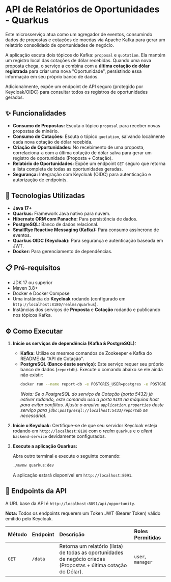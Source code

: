 # API de Relatórios de Oportunidades - Quarkus

Este microsserviço atua como um agregador de eventos, consumindo dados de propostas e cotações de moedas via Apache Kafka para gerar um relatório consolidado de oportunidades de negócio.

A aplicação escuta dois tópicos do Kafka: `proposal` e `quotation`. Ela mantém um registro local das cotações de dólar recebidas. Quando uma nova proposta chega, o serviço a combina com a **última cotação de dólar registrada** para criar uma nova "Oportunidade", persistindo essa informação em seu próprio banco de dados.

Adicionalmente, expõe um endpoint de API seguro (protegido por Keycloak/OIDC) para consultar todos os registros de oportunidades gerados.

## ✨ Funcionalidades

* **Consumo de Propostas:** Escuta o tópico `proposal` para receber novas propostas de minério.
* **Consumo de Cotações:** Escuta o tópico `quotation`, salvando localmente cada nova cotação de dólar recebida.
* **Criação de Oportunidades:** No recebimento de uma proposta, correlaciona-a com a última cotação de dólar salva para gerar um registro de oportunidade (Proposta + Cotação).
* **Relatório de Oportunidades:** Expõe um endpoint `GET` seguro que retorna a lista completa de todas as oportunidades geradas.
* **Segurança:** Integração com Keycloak (OIDC) para autenticação e autorização de endpoints.

## 🚀 Tecnologias Utilizadas

* **Java 17+**
* **Quarkus:** Framework Java nativo para nuvem.
* **Hibernate ORM com Panache:** Para persistência de dados.
* **PostgreSQL:** Banco de dados relacional.
* **SmallRye Reactive Messaging (Kafka):** Para consumo assíncrono de eventos.
* **Quarkus OIDC (Keycloak):** Para segurança e autenticação baseada em JWT.
* **Docker:** Para gerenciamento de dependências.

## 📋 Pré-requisitos

* JDK 17 ou superior
* Maven 3.8+
* Docker e Docker Compose
* Uma instância do **Keycloak** rodando (configurado em `http://localhost:8180/realms/quarkus`).
* Instâncias dos serviços de **Proposta** e **Cotação** rodando e publicando nos tópicos Kafka.

## ⚙️ Como Executar

1.  **Inicie os serviços de dependência (Kafka & PostgreSQL):**

    * **Kafka:** Utilize os mesmos comandos de Zookeeper e Kafka do README da "API de Cotação".
    * **PostgreSQL (Banco deste serviço):**
      Este serviço requer seu próprio banco de dados (`reportdb`). Execute o comando abaixo se ele ainda não existir:
        ```bash
        docker run --name report-db -e POSTGRES_USER=postgres -e POSTGRES_PASSWORD=123456 -e POSTGRES_DB=reportdb -p 5433:5432 -d postgres 
        ```
      *(Nota: Se o PostgreSQL do serviço de Cotação (porta 5432) já estiver rodando, este comando usa a porta `5433` na máquina host para evitar conflitos. Ajuste o arquivo `application.properties` deste serviço para `jdbc:postgresql://localhost:5433/reportdb` se necessário).*

2.  **Inicie o Keycloak:**
    Certifique-se de que seu servidor Keycloak esteja rodando em `http://localhost:8180` com o *realm* `quarkus` e o *client* `backend-service` devidamente configurados.

3.  **Execute a aplicação Quarkus:**

    Abra outro terminal e execute o seguinte comando:
    ```bash
    ./mvnw quarkus:dev
    ```
    A aplicação estará disponível em `http://localhost:8091`.

## 📡 Endpoints da API

A URL base da API é `http://localhost:8091/api/opportunity`.

**Nota:** Todos os endpoints requerem um Token JWT (Bearer Token) válido emitido pelo Keycloak.

| Método | Endpoint | Descrição | Roles Permitidas |
| :--- | :--- | :--- | :--- |
| `GET` | `/data` | Retorna um relatório (lista) de todas as oportunidades de negócio criadas (Propostas + última cotação do Dólar). | `user`, `manager` |